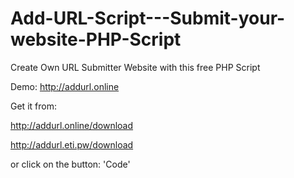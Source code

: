 # Add-URL-Script---Submit-your-website-PHP-Script

Create Own URL Submitter Website with this free PHP Script

Demo: http://addurl.online

Get it from:

http://addurl.online/download

http://addurl.eti.pw/download

or click on the button: 'Code'
